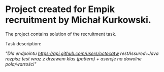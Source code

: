 # Project created for Empik recruitment by Michał Kurkowski.
The project contains solution of the recruitment task.

Task description:

*"Dla endpointu https://api.github.com/users/octocatw restAssured+Java rozpisz test wraz z drzewem klas (pattern) + asercje na dowolne pola/wartości"*
